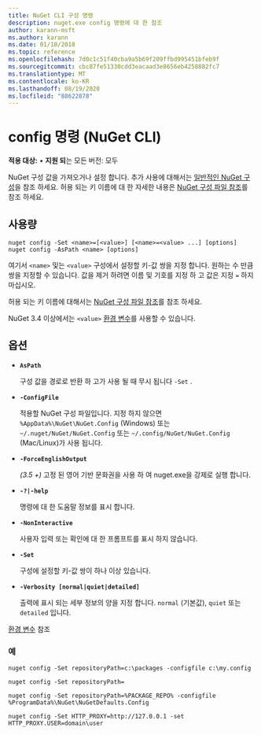 ```yaml
---
title: NuGet CLI 구성 명령
description: nuget.exe config 명령에 대 한 참조
author: karann-msft
ms.author: karann
ms.date: 01/18/2018
ms.topic: reference
ms.openlocfilehash: 7d0c1c51f40cba9a5b69f209ffbd995451bfeb9f
ms.sourcegitcommit: cbc87fe51330cdd3eacaad3e8656eb4258882fc7
ms.translationtype: MT
ms.contentlocale: ko-KR
ms.lasthandoff: 08/19/2020
ms.locfileid: "88622878"
---
```

# <a name="config-command-nuget-cli"></a>config 명령 (NuGet CLI)

**적용 대상:** &bullet; **지원 되**는 모든 버전: 모두

NuGet 구성 값을 가져오거나 설정 합니다. 추가 사용에 대해서는 [일반적인 NuGet 구성](../../consume-packages/configuring-nuget-behavior.md)을 참조 하세요. 허용 되는 키 이름에 대 한 자세한 내용은 [NuGet 구성 파일 참조](../nuget-config-file.md)를 참조 하세요.

## <a name="usage"></a>사용량

```cli
nuget config -Set <name>=[<value>] [<name>=<value> ...] [options]
nuget config -AsPath <name> [options]
```

여기서 `<name>` 및는 `<value>` 구성에서 설정할 키-값 쌍을 지정 합니다. 원하는 수 만큼 쌍을 지정할 수 있습니다. 값을 제거 하려면 이름 및 기호를 지정 하 고 값은 지정 `=` 하지 마십시오.

허용 되는 키 이름에 대해서는 [NuGet 구성 파일 참조](../nuget-config-file.md)를 참조 하세요.

NuGet 3.4 이상에서는 `<value>` [환경 변수](cli-ref-environment-variables.md)를 사용할 수 있습니다.

## <a name="options"></a>옵션


- **`AsPath`**

  구성 값을 경로로 반환 하 고가 사용 될 때 무시 됩니다 `-Set` .

- **`-ConfigFile`**

  적용할 NuGet 구성 파일입니다. 지정 하지 않으면 `%AppData%\NuGet\NuGet.Config` (Windows) 또는 `~/.nuget/NuGet/NuGet.Config` 또는 `~/.config/NuGet/NuGet.Config` (Mac/Linux)가 사용 됩니다.

- **`-ForceEnglishOutput`**

  *(3.5 +)* 고정 된 영어 기반 문화권을 사용 하 여 nuget.exe을 강제로 실행 합니다.

- **`-?|-help`**

  명령에 대 한 도움말 정보를 표시 합니다.

- **`-NonInteractive`**

  사용자 입력 또는 확인에 대 한 프롬프트를 표시 하지 않습니다.

- **`-Set`**

  구성에 설정할 키-값 쌍이 하나 이상 있습니다.

- **`-Verbosity [normal|quiet|detailed]`**

  출력에 표시 되는 세부 정보의 양을 지정 합니다. `normal` (기본값), `quiet` 또는 `detailed` 입니다.

[환경 변수](cli-ref-environment-variables.md) 참조

### <a name="examples"></a>예

```cli
nuget config -Set repositoryPath=c:\packages -configfile c:\my.config

nuget config -Set repositoryPath=

nuget config -Set repositoryPath=%PACKAGE_REPO% -configfile %ProgramData%\NuGet\NuGetDefaults.Config

nuget config -Set HTTP_PROXY=http://127.0.0.1 -set HTTP_PROXY.USER=domain\user
```
